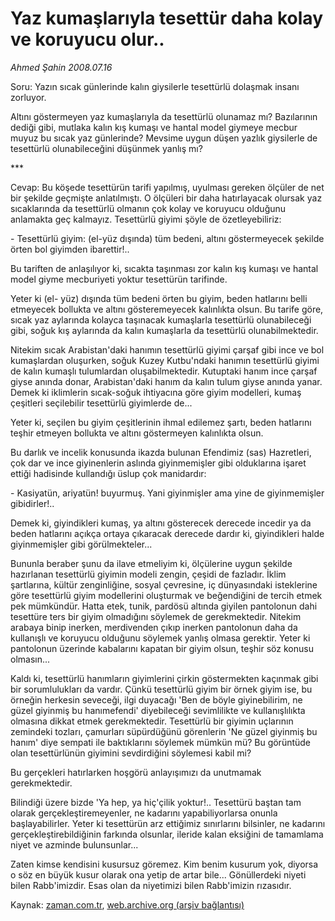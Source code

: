 # Yaz kumaşlarıyla tesettür daha kolay  ve koruyucu olur..

*Ahmed Şahin 2008.07.16*

<tr><td class="metin" colspan="2" style="padding-top: 20px; padding-left: 5px; padding-right: 10px;">Soru: Yazın sıcak günlerinde kalın giysilerle tesettürlü dolaşmak insanı zorluyor.</td></tr><tr><td class="metin" colspan="2" style="padding-top: 20px; padding-left: 5px; padding-right: 10px;"><p>Altını göstermeyen yaz kumaşlarıyla da tesettürlü olunamaz mı? Bazılarının dediği gibi, mutlaka kalın kış kumaşı ve hantal model giymeye mecbur muyuz bu sıcak yaz günlerinde? Mevsime uygun düşen yazlık giysilerle de tesettürlü olunabileceğini düşünmek yanlış mı? 
<p>***
<p>Cevap: Bu köşede tesettürün tarifi yapılmış, uyulması gereken ölçüler de net bir şekilde geçmişte anlatılmıştı. O ölçüleri bir daha hatırlayacak olursak yaz sıcaklarında da tesettürlü olmanın çok kolay ve koruyucu olduğunu anlamakta geç kalmayız. Tesettürlü giyimi şöyle de özetleyebiliriz:
<p>- Tesettürlü giyim: (el-yüz dışında) tüm bedeni, altını göstermeyecek şekilde örten bol giyimden ibarettir!..
<p>Bu tariften de anlaşılıyor ki, sıcakta taşınması zor kalın kış kumaşı ve hantal model giyme mecburiyeti yoktur tesettürün tarifinde. 
<p>Yeter ki (el- yüz) dışında tüm bedeni örten bu giyim, beden hatlarını belli etmeyecek bollukta ve altını gösteremeyecek kalınlıkta olsun. Bu tarife göre, sıcak yaz aylarında kolayca taşınacak kumaşlarla tesettürlü olunabileceği gibi, soğuk kış aylarında da kalın kumaşlarla da tesettürlü olunabilmektedir. 
<p>Nitekim sıcak Arabistan'daki hanımın tesettürlü giyimi çarşaf gibi ince ve bol kumaşlardan oluşurken, soğuk Kuzey Kutbu'ndaki hanımın tesettürlü giyimi de kalın kumaşlı tulumlardan oluşabilmektedir. Kutuptaki hanım ince çarşaf giyse anında donar, Arabistan'daki hanım da kalın tulum giyse anında yanar. Demek ki iklimlerin sıcak-soğuk ihtiyacına göre giyim modelleri, kumaş çeşitleri seçilebilir tesettürlü giyimlerde de... 
<p>Yeter ki, seçilen bu giyim çeşitlerinin ihmal edilemez şartı, beden hatlarını teşhir etmeyen bollukta ve altını göstermeyen kalınlıkta olsun.
<p>Bu darlık ve incelik konusunda ikazda bulunan Efendimiz (sas) Hazretleri, çok dar ve ince giyinenlerin aslında giyinmemişler gibi olduklarına işaret ettiği hadisinde kullandığı üslup çok manidardır:
<p>- Kasiyatün, ariyatün! buyurmuş. Yani giyinmişler ama yine de giyinmemişler gibidirler!.. 
<p>Demek ki, giyindikleri kumaş, ya altını gösterecek derecede incedir ya da beden hatlarını açıkça ortaya çıkaracak derecede dardır ki, giyindikleri halde giyinmemişler gibi görülmekteler... 
<p>Bununla beraber şunu da ilave etmeliyim ki, ölçülerine uygun şekilde hazırlanan tesettürlü giyimin modeli zengin, çeşidi de fazladır. İklim şartlarına, kültür zenginliğine, sosyal çevresine, iç dünyasındaki isteklerine göre tesettürlü giyim modellerini oluşturmak ve beğendiğini de tercih etmek pek mümkündür. Hatta etek, tunik, pardösü altında giyilen pantolonun dahi tesettüre ters bir giyim olmadığını söylemek de gerekmektedir. Nitekim arabaya binip inerken, merdivenden çıkıp inerken pantolonun daha da kullanışlı ve koruyucu olduğunu söylemek yanlış olmasa gerektir. Yeter ki pantolonun üzerinde kabalarını kapatan bir giyim olsun, teşhir söz konusu olmasın...
<p>Kaldı ki, tesettürlü hanımların giyimlerini çirkin göstermekten kaçınmak gibi bir sorumlulukları da vardır. Çünkü tesettürlü giyim bir örnek giyim ise, bu örneğin herkesin seveceği, ilgi duyacağı 'Ben de böyle giyinebilirim, ne güzel giyinmiş bu hanımefendi' diyebileceği sevimlilikte ve kullanışlılıkta olmasına dikkat etmek gerekmektedir. Tesettürlü bir giyimin uçlarının zemindeki tozları, çamurları süpürdüğünü görenlerin 'Ne güzel giyinmiş bu hanım' diye sempati ile baktıklarını söylemek mümkün mü? Bu görüntüde olan tesettürlünün giyimini sevdirdiğini söylemesi kabil mi? 
<p>Bu gerçekleri hatırlarken hoşgörü anlayışımızı da unutmamak gerekmektedir. 
<p>Bilindiği üzere bizde 'Ya hep, ya hiç'çilik yoktur!.. Tesettürü baştan tam olarak gerçekleştiremeyenler, ne kadarını yapabiliyorlarsa onunla başlayabilirler. Yeter ki tesettürün arz ettiğimiz sınırlarını bilsinler, ne kadarını gerçekleştirebildiğinin farkında olsunlar, ileride kalan eksiğini de tamamlama niyet ve azminde bulunsunlar...
<p>Zaten kimse kendisini kusursuz göremez. Kim benim kusurum yok, diyorsa o söz en büyük kusur olarak ona yetip de artar bile... Gönüllerdeki niyeti bilen Rabb'imizdir. Esas olan da niyetimizi bilen Rabb'imizin rızasıdır. <br/></p></p></p></p></p></p></p></p></p></p></p></p></p></p></p></p></td></tr>

Kaynak: [zaman.com.tr](http://zaman.com.tr/yazar.do?yazino=714637), [web.archive.org (arşiv bağlantısı)](http://web.archive.org/web/20080828165505/http://www.zaman.com.tr:80/yazar.do?yazino=714637)
